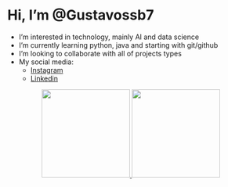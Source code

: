 # Hi, I’m @Gustavossb7 #
* I’m interested in technology, mainly AI and data science
* I’m currently learning python, java and starting with git/github
* I’m looking to collaborate with all of projects types
* My social media:
  - [Instagram](https://www.instagram.com/gustavossb/)
  - [Linkedin](https://www.linkedin.com/in/gustavo-bortolon-3796aa1ab/)

<div align="center">
  <a href="https://github.com/rafaballerini">
  <img height="180em" src="https://github-readme-stats.vercel.app/api?username=Gustavossb7&show_icons=true&theme=dark&include_all_commits=true&count_private=true"/>
  <img height="180em" src="https://github-readme-stats.vercel.app/api/top-langs/?username=Gustavossb7&layout=compact&langs_count=7&theme=dark"/>
</div>
 

<!---
Gustavossb7/Gustavossb7 is a ✨ special ✨ repository because its `README.md` (this file) appears on your GitHub profile.
You can click the Preview link to take a look at your changes.
--->
